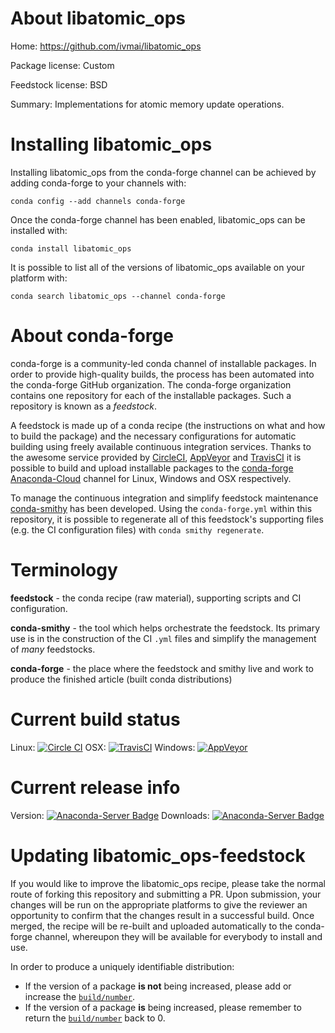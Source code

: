 About libatomic_ops
===================

Home: https://github.com/ivmai/libatomic_ops

Package license: Custom

Feedstock license: BSD

Summary: Implementations for atomic memory update operations.



Installing libatomic_ops
========================

Installing libatomic_ops from the conda-forge channel can be achieved by adding conda-forge to your channels with:

```
conda config --add channels conda-forge
```

Once the conda-forge channel has been enabled, libatomic_ops can be installed with:

```
conda install libatomic_ops
```

It is possible to list all of the versions of libatomic_ops available on your platform with:

```
conda search libatomic_ops --channel conda-forge
```


About conda-forge
=================

conda-forge is a community-led conda channel of installable packages.
In order to provide high-quality builds, the process has been automated into the
conda-forge GitHub organization. The conda-forge organization contains one repository 
for each of the installable packages. Such a repository is known as a *feedstock*.

A feedstock is made up of a conda recipe (the instructions on what and how to build
the package) and the necessary configurations for automatic building using freely
available continuous integration services. Thanks to the awesome service provided by
[CircleCI](https://circleci.com/), [AppVeyor](http://www.appveyor.com/)
and [TravisCI](https://travis-ci.org/) it is possible to build and upload installable
packages to the [conda-forge](https://anaconda.org/conda-forge)
[Anaconda-Cloud](http://docs.anaconda.org/) channel for Linux, Windows and OSX respectively.

To manage the continuous integration and simplify feedstock maintenance
[conda-smithy](http://github.com/conda-forge/conda-smithy) has been developed.
Using the ``conda-forge.yml`` within this repository, it is possible to regenerate all of
this feedstock's supporting files (e.g. the CI configuration files) with ``conda smithy regenerate``.


Terminology
===========

**feedstock** - the conda recipe (raw material), supporting scripts and CI configuration.

**conda-smithy** - the tool which helps orchestrate the feedstock.
                   Its primary use is in the construction of the CI ``.yml`` files
                   and simplify the management of *many* feedstocks.

**conda-forge** - the place where the feedstock and smithy live and work to
                  produce the finished article (built conda distributions)

Current build status
====================
Linux: [![Circle CI](https://circleci.com/gh/conda-forge/libatomic_ops-feedstock.svg?style=svg)](https://circleci.com/gh/conda-forge/libatomic_ops-feedstock)
OSX: [![TravisCI](https://travis-ci.org/conda-forge/libatomic_ops-feedstock.svg?branch=master)](https://travis-ci.org/conda-forge/libatomic_ops-feedstock) 
Windows: [![AppVeyor](https://ci.appveyor.com/api/projects/status/github/conda-forge/libatomic_ops-feedstock?svg=True)](https://ci.appveyor.com/project/conda-forge/libatomic_ops-feedstock/branch/master)

Current release info
====================
Version: [![Anaconda-Server Badge](https://anaconda.org/conda-forge/libatomic_ops/badges/version.svg)](https://anaconda.org/conda-forge/libatomic_ops)
Downloads: [![Anaconda-Server Badge](https://anaconda.org/conda-forge/libatomic_ops/badges/downloads.svg)](https://anaconda.org/conda-forge/libatomic_ops)


Updating libatomic_ops-feedstock
================================

If you would like to improve the libatomic_ops recipe, please take the normal
route of forking this repository and submitting a PR. Upon submission, your changes will
be run on the appropriate platforms to give the reviewer an opportunity to confirm that the
changes result in a successful build. Once merged, the recipe will be re-built and uploaded
automatically to the conda-forge channel, whereupon they will be available for everybody to
install and use.

In order to produce a uniquely identifiable distribution:
 * If the version of a package **is not** being increased, please add or increase
   the [``build/number``](http://conda.pydata.org/docs/building/meta-yaml.html#build-number-and-string). 
 * If the version of a package **is** being increased, please remember to return
   the [``build/number``](http://conda.pydata.org/docs/building/meta-yaml.html#build-number-and-string)
   back to 0.
